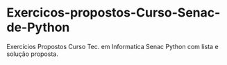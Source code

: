 # Exercicos-propostos-Curso-Senac-de-Python
Exercícios Propostos Curso Tec. em Informatica Senac Python com lista e solução proposta.
